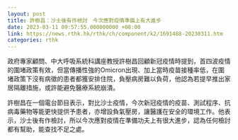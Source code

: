 ```yaml
---
layout: post
title: 許樹昌：沙士後有作檢討　今次應對疫情準備上有大進步
date: 2023-03-11 09:57:55.000000000 +08:00
link: https://news.rthk.hk/rthk/ch/component/k2/1691488-20230311.htm
categories: rthk
---
```


政府專家顧問、中大呼吸系統科講座教授許樹昌回顧新冠疫情時提到，首四波疫情的圍堵政策有效，但當傳播性強的Omicron出現、加上當時疫苗接種率低，在圍堵政策下沒有病徵的患者都獲安排住院，負壓病房難以負荷，他認為若提早推出家居隔離措施，或許能避免醫療系統崩潰。

許樹昌在一個電台節目表示，對比沙士疫情，今次新冠疫情的疫苗、測試程序、抗病毒藥物等能更快提供予患者，亦增設負氣壓房，讓醫護在安全的環境工作。他表示，沙士後有作檢討，所以今次應對疫情在準備功夫上有很大進步，認為任何檢討都有幫助，能查找不足之處。
